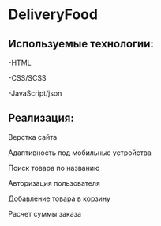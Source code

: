 # DeliveryFood
## Используемые технологии:

-HTML

-CSS/SCSS

-JavaScript/json

## Реализация:

Верстка сайта

Адаптивность под мобильные устройства

Поиск товара по названию

Авторизация пользователя

Добавление товара в корзину

Расчет суммы заказа

